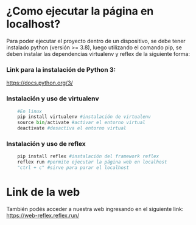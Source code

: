 
# ¿Como ejecutar la página en localhost?

Para poder ejecutar el proyecto dentro de un dispositivo, se debe tener instalado python (versión >= 3.8), luego utilizando el comando pip, se deben instalar las dependencias virtualenv y reflex de la siguiente forma:

### Link para la instalación de Python 3:
https://docs.python.org/3/ 

### Instalación y uso de virtualenv
```python
    #En linux
    pip install virtualenv #instalación de virtualenv
    source bin/activate #activar el entorno virtual
    deactivate #desactiva el entorno virtual
```

### Instalación y uso de reflex
```python
    pip install reflex #instalación del framework reflex
    reflex run #permite ejecutar la página web en localhost 
    "ctrl + c" #sirve para parar el localhost
```

# Link de la web

También podés acceder a nuestra web ingresando en el siguiente link: https://web-reflex.reflex.run/